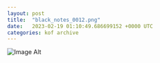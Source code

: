 ```yaml
---
layout:	post
title:	"black_notes_0012.png"
date:	2023-02-19 01:10:49.686699152 +0000 UTC
categories:	kof archive
---
```


![Image Alt](https://k0f.github.io/assets/black_notes_0012.png)